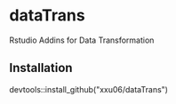 # dataTrans
 Rstudio Addins for Data Transformation

## Installation
devtools::install_github("xxu06/dataTrans")
